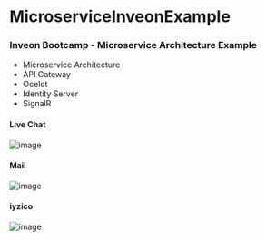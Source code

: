 # MicroserviceInveonExample

### Inveon Bootcamp - Microservice Architecture Example

- Microservice Architecture
- API Gateway
- Ocelot
- Identity Server
- SignalR

#### Live Chat
![image](https://github.com/durmazoguzhan/MicroserviceExample/assets/81313884/afc450f7-a7ed-4cb6-bdcb-3c8995796de1)

#### Mail
![image](https://github.com/durmazoguzhan/MicroserviceExample/assets/81313884/cfc10f62-5c3d-4186-8686-3bef2c0df2be)

#### iyzico
![image](https://github.com/durmazoguzhan/MicroserviceExample/assets/81313884/820ee8dd-d795-4321-8a8d-1640bd15be78)
